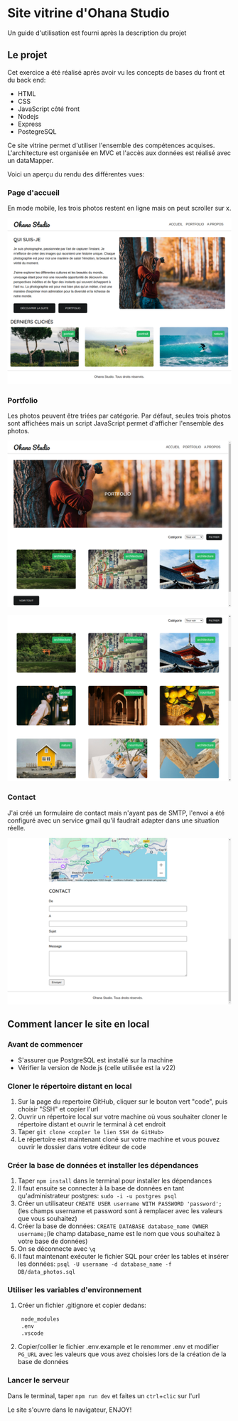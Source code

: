 # Site vitrine d'Ohana Studio

Un guide d'utilisation est fourni après la description du projet

## Le projet

Cet exercice a été réalisé après avoir vu les concepts de bases du front et du back end:

- HTML
- CSS
- JavaScript côté front
- Nodejs
- Express
- PostegreSQL

Ce site vitrine permet d'utiliser l'ensemble des compétences acquises.
L'architecture est organisée en MVC et l'accès aux données est réalisé avec un dataMapper.

Voici un aperçu du rendu des différentes vues:

### Page d'accueil

En mode mobile, les trois photos restent en ligne mais on peut scroller sur x.

![home](/Docs/previews/home.png)

### Portfolio

Les photos peuvent être triées par catégorie.
Par défaut, seules trois photos sont affichées mais un script JavaScript permet d'afficher l'ensemble des photos.

![portfolio](/Docs/previews/portfolio.png)

![select](/Docs/previews/portfolio_select.png)

### Contact

J'ai créé un formulaire de contact mais n'ayant pas de SMTP, l'envoi a été configuré avec un service gmail qu'il faudrait adapter dans une situation réelle.

![formulaire](/Docs/previews/form.png)

## Comment lancer le site en local

### Avant de commencer

- S'assurer que PostgreSQL est installé sur la machine
- Vérifier la version de Node.js (celle utilisée est la v22)

### Cloner le répertoire distant en local

1. Sur la page du repertoire GitHub, cliquer sur le bouton vert "code", puis choisir "SSH" et copier l'url
2. Ouvrir un répertoire local sur votre machine où vous souhaiter cloner le répertoire distant et ouvrir le terminal à cet endroit
3. Taper `git clone <copîer le lien SSH de GitHub>`
4. Le répertoire est maintenant cloné sur votre machine et vous pouvez ouvrir le dossier dans votre éditeur de code

### Créer la base de données et installer les dépendances

1. Taper `npm install` dans le terminal pour installer les dépendances
2. Il faut ensuite se connecter à la base de données en tant qu'administrateur postgres: `sudo -i -u postgres psql`
3. Créer un utilisateur `CREATE USER username WITH PASSWORD 'password';` (les champs username et password sont à remplacer avec les valeurs que vous souhaitez)
4. Créer la base de données: `CREATE DATABASE database_name OWNER username;`(le champ database_name est le nom que vous souhaitez à votre base de données)
5. On se déconnecte avec `\q`
6. Il faut maintenant exécuter le fichier SQL pour créer les tables et insérer les données: `psql -U username -d database_name -f DB/data_photos.sql`

### Utiliser les variables d'environnement

1. Créer un fichier .gitignore et copier dedans:
   ```
    node_modules
    .env
    .vscode
    ```
2. Copier/collier le fichier .env.example et le renommer .env et modifier `PG_URL` avec les valeurs que vous avez choisies lors de la création de la base de données

### Lancer le serveur

Dans le terminal, taper `npm run dev` et faites un `ctrl`+`clic` sur l'url

Le site s'ouvre dans le navigateur, ENJOY!